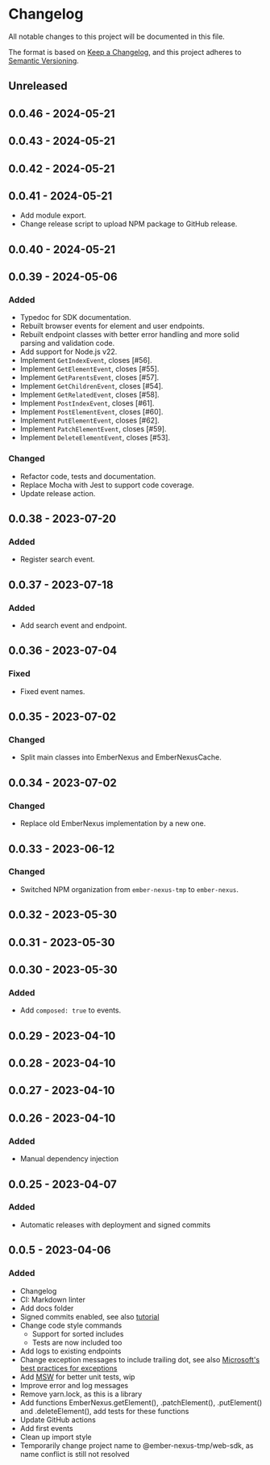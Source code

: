 # Changelog
All notable changes to this project will be documented in this file.

The format is based on [Keep a Changelog](https://keepachangelog.com/en/1.0.0/),
and this project adheres to [Semantic Versioning](https://semver.org/spec/v2.0.0.html).

## Unreleased

## 0.0.46 - 2024-05-21

## 0.0.43 - 2024-05-21

## 0.0.42 - 2024-05-21

## 0.0.41 - 2024-05-21
- Add module export.
- Change release script to upload NPM package to GitHub release.

## 0.0.40 - 2024-05-21

## 0.0.39 - 2024-05-06
### Added
- Typedoc for SDK documentation.
- Rebuilt browser events for element and user endpoints.
- Rebuilt endpoint classes with better error handling and more solid parsing and validation code.
- Add support for Node.js v22.
- Implement `GetIndexEvent`, closes [#56].
- Implement `GetElementEvent`, closes [#55].
- Implement `GetParentsEvent`, closes [#57].
- Implement `GetChildrenEvent`, closes [#54].
- Implement `GetRelatedEvent`, closes [#58].
- Implement `PostIndexEvent`, closes [#61].
- Implement `PostElementEvent`, closes [#60].
- Implement `PutElementEvent`, closes [#62].
- Implement `PatchElementEvent`, closes [#59].
- Implement `DeleteElementEvent`, closes [#53].

### Changed
- Refactor code, tests and documentation.
- Replace Mocha with Jest to support code coverage.
- Update release action.

## 0.0.38 - 2023-07-20
### Added
- Register search event.

## 0.0.37 - 2023-07-18
### Added
- Add search event and endpoint.

## 0.0.36 - 2023-07-04
### Fixed
- Fixed event names.

## 0.0.35 - 2023-07-02
### Changed
- Split main classes into EmberNexus and EmberNexusCache.

## 0.0.34 - 2023-07-02
### Changed
- Replace old EmberNexus implementation by a new one.

## 0.0.33 - 2023-06-12
### Changed
- Switched NPM organization from `ember-nexus-tmp` to `ember-nexus`.

## 0.0.32 - 2023-05-30

## 0.0.31 - 2023-05-30

## 0.0.30 - 2023-05-30
### Added
- Add `composed: true` to events.

## 0.0.29 - 2023-04-10

## 0.0.28 - 2023-04-10

## 0.0.27 - 2023-04-10

## 0.0.26 - 2023-04-10
### Added
- Manual dependency injection

## 0.0.25 - 2023-04-07
### Added
- Automatic releases with deployment and signed commits

## 0.0.5 - 2023-04-06
### Added
- Changelog
- CI: Markdown linter
- Add docs folder
- Signed commits enabled, see also [tutorial](https://docs.gitlab.com/ee/user/project/repository/ssh_signed_commits/)
- Change code style commands
  - Support for sorted includes
  - Tests are now included too
- Add logs to existing endpoints
- Change exception messages to include trailing dot, see also [Microsoft's best practices for exceptions](https://learn.microsoft.com/en-us/dotnet/standard/exceptions/best-practices-for-exceptions#use-grammatically-correct-error-messages)
- Add [MSW](https://mswjs.io/) for better unit tests, wip
- Improve error and log messages
- Remove yarn.lock, as this is a library
- Add functions EmberNexus.getElement(), .patchElement(), .putElement() and .deleteElement(), add tests for these
  functions
- Update GitHub actions
- Add first events
- Clean up import style
- Temporarily change project name to @ember-nexus-tmp/web-sdk, as name conflict is still not resolved
